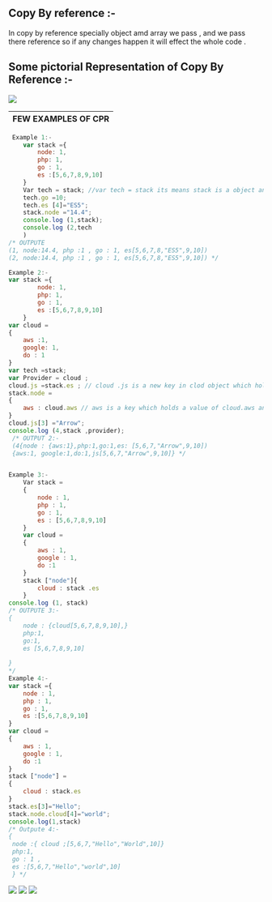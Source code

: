 ## Copy By reference :-
 </p>In copy by reference specially object amd array we pass  , and we pass there reference so if any changes happen it will effect the whole code .</p>
 
 ## Some pictorial Representation of Copy By Reference :-
 <img src="cpr.jpg">
 
|<B> FEW EXAMPLES OF CPR</b>|
|---|
```JavaScript
 Example 1:-
    var stack ={
        node: 1,
        php: 1,
        go : 1,
        es :[5,6,7,8,9,10]
    }
    Var tech = stack; //var tech = stack its means stack is a object and var tech hold the reference of stack object if we update something on "tech" ,"stack" will automaticaly update   
    tech.go =10;
    tech.es [4]="ES5";
    stack.node ="14.4";
    console.log (1,stack);
    console.log (2,tech
    )
/* OUTPUTE
(1, node:14.4, php :1 , go : 1, es[5,6,7,8,"ES5",9,10])
(2, node:14.4, php :1 , go : 1, es[5,6,7,8,"ES5",9,10]) */

Example 2:-
var stack ={
        node: 1,
        php: 1,
        go : 1,
        es :[5,6,7,8,9,10]
    }
var cloud =
{
    aws :1,
    google: 1,
    do : 1
}
var tech =stack;
var Provider = cloud ;
cloud.js =stack.es ; // cloud .js is a new key in clod object which hold only the reference of stack.es not entire "stack" object
stack.node =
{
    aws : cloud.aws // aws is a key which holds a value of cloud.aws and in stack node is a key which hold a object which has aws key 
}
cloud.js[3] ="Arrow";
console.log (4,stack ,provider);
 /* OUTPUT 2:-
 (4{node : {aws:1},php:1,go:1,es: [5,6,7,"Arrow",9,10])
 {aws:1, google:1,do:1,js[5,6,7,"Arrow",9,10]} */


Example 3:-
    Var stack =
    {
        node : 1,
        php : 1,
        go : 1,
        es : [5,6,7,8,9,10]
    }
    var cloud =
    {
        aws : 1,
        google : 1,
        do :1
    }
    stack ["node"]{
        cloud : stack .es
    }
console.log (1, stack)
/* OUTPUTE 3:-
{
    node : {cloud[5,6,7,8,9,10],}
    php:1,
    go:1,
    es [5,6,7,8,9,10]
    
}
*/
Example 4:-
var stack ={
    node : 1,
    php : 1,
    go : 1,
    es :[5,6,7,8,9,10]
}
var cloud =
{
    aws : 1,
    google : 1,
    do :1
}
stack ["node"] =
{
    cloud : stack.es
}
stack.es[3]="Hello";
stack.node.cloud[4]="world";
console.log(1,stack)
/* Outpute 4:-
{
 node :{ cloud ;[5,6,7,"Hello","World",10]}
 php:1,
 go : 1 ,
 es :[5,6,7,"Hello","world",10]
 } */
 ```
<img src="cpr 2_1.jpg" >
<img src="cpr 2_2.jpg" >
<img src="cpr.jpg" >
